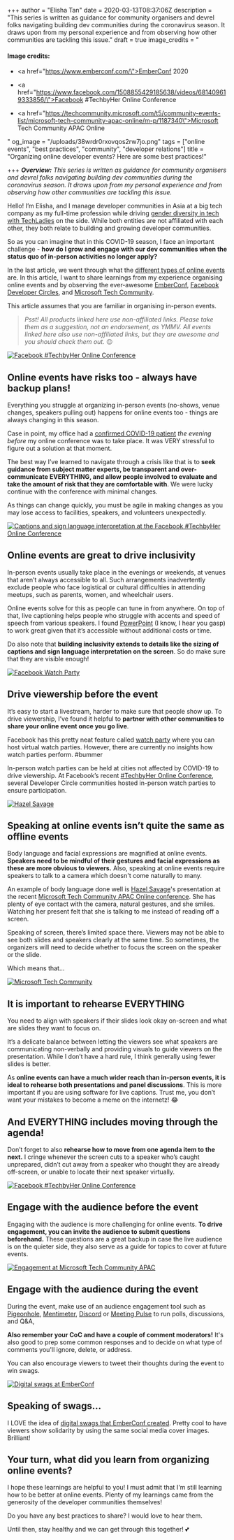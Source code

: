 +++
author = "Elisha Tan"
date = 2020-03-13T08:37:06Z
description = "This series is written as guidance for community organisers and devrel folks navigating building dev communities during the coronavirus season. It draws upon from my personal experience and from observing how other communities are tackling this issue."
draft = true
image_credits = "<h4>Image credits:</h4><ul><li><p><a href=\"https://www.emberconf.com/\">EmberConf 2020</a></p></li><li><p><a href=\"https://www.facebook.com/1508855429185638/videos/681409619333856/\">Facebook #TechbyHer Online Conference</a></p></li><li><p><a href=\"https://techcommunity.microsoft.com/t5/community-events-list/microsoft-tech-community-apac-online/m-p/1187340\">Microsoft Tech Community APAC Online</a></p></li></ul>"
og_image = "/uploads/38wrdr0rxovqos2rw7jo.png"
tags = ["online events", "best practices", "community", "developer relations"]
title = "Organizing online developer events? Here are some best practices!"

+++
**_Overview:_** _This series is written as guidance for community organisers and devrel folks navigating building dev communities during the coronavirus season. It draws upon from my personal experience and from observing how other communities are tackling this issue._

Hello! I’m Elisha, and I manage developer communities in Asia at a big tech company as my full-time profession while driving [gender diversity in tech with TechLadies](http://www.techladies.co/) on the side. While both entities are not affiliated with each other, they both relate to building and growing developer communities.

So as you can imagine that in this COVID-19 season, I face an important challenge - **how do I grow and engage with our dev communities when the status quo of in-person activities no longer apply?**

In the last article, we went through what the [different types of online events](https://dev.to/elishatan/moving-your-developer-events-online-here-are-some-ideas-to-get-started-1iie) are. In this article, I want to share learnings from my experience organising online events and by observing the ever-awesome [EmberConf](http://emberconf.com/), [Facebook Developer Circles](https://www.facebook.com/DeveloperCircles), and [Microsoft Tech Community](https://techcommunity.microsoft.com/).

This article assumes that you are familiar in organising in-person events.

> _Psst! All products linked here use non-affiliated links. Please take them as a suggestion, not an endorsement, as YMMV. All events linked here also use non-affiliated links, but they are awesome and you should check them out._ 😉

[![Facebook #TechbyHer Online Conference](https://res.cloudinary.com/practicaldev/image/fetch/s--wSYZRvfa--/c_limit%2Cf_auto%2Cfl_progressive%2Cq_auto%2Cw_880/https://dev-to-uploads.s3.amazonaws.com/i/4gmfx10f7cvassbpr4tp.jpg)](https://res.cloudinary.com/practicaldev/image/fetch/s--wSYZRvfa--/c_limit%2Cf_auto%2Cfl_progressive%2Cq_auto%2Cw_880/https://dev-to-uploads.s3.amazonaws.com/i/4gmfx10f7cvassbpr4tp.jpg)

## Online events have risks too - always have backup plans!

Everything you struggle at organizing in-person events (no-shows, venue changes, speakers pulling out) happens for online events too - things are always changing in this season.

Case in point, my office had a [confirmed COVID-19 patient](https://www.channelnewsasia.com/news/world/coronavirus-covid19-facebook-shut-london-offices-12511600) _the evening before_ my online conference was to take place. It was VERY stressful to figure out a solution at that moment.

The best way I’ve learned to navigate through a crisis like that is to **seek guidance from subject matter experts, be transparent and over-communicate EVERYTHING, and allow people involved to evaluate and take the amount of risk that they are comfortable with**. We were lucky continue with the conference with minimal changes.

As things can change quickly, you must be agile in making changes as you may lose access to facilities, speakers, and volunteers unexpectedly.

[![Captions and sign language interpretation at the Facebook #TechbyHer Online Conference](https://res.cloudinary.com/practicaldev/image/fetch/s--2IUW2h2g--/c_limit%2Cf_auto%2Cfl_progressive%2Cq_auto%2Cw_880/https://dev-to-uploads.s3.amazonaws.com/i/jl1fat1588zebn0k2461.png)](https://res.cloudinary.com/practicaldev/image/fetch/s--2IUW2h2g--/c_limit%2Cf_auto%2Cfl_progressive%2Cq_auto%2Cw_880/https://dev-to-uploads.s3.amazonaws.com/i/jl1fat1588zebn0k2461.png)

## Online events are great to drive inclusivity

In-person events usually take place in the evenings or weekends, at venues that aren’t always accessible to all. Such arrangements inadvertently exclude people who face logistical or cultural difficulties in attending meetups, such as parents, women, and wheelchair users.

Online events solve for this as people can tune in from anywhere. On top of that, live captioning helps people who struggle with accents and speed of speech from various speakers. I found [PowerPoint](https://support.office.com/en-us/article/present-with-real-time-automatic-captions-or-subtitles-in-powerpoint-68d20e49-aec3-456a-939d-34a79e8ddd5f) (I know, I hear you gasp) to work great given that it’s accessible without additional costs or time.

Do also note that **building inclusivity extends to details like the sizing of captions and sign language interpretation on the screen**. So do make sure that they are visible enough!

[![Facebook Watch Party](https://res.cloudinary.com/practicaldev/image/fetch/s--lBK_DNLk--/c_limit%2Cf_auto%2Cfl_progressive%2Cq_auto%2Cw_880/https://dev-to-uploads.s3.amazonaws.com/i/17o2htn0bay6p9ee7ixa.png)](https://res.cloudinary.com/practicaldev/image/fetch/s--lBK_DNLk--/c_limit%2Cf_auto%2Cfl_progressive%2Cq_auto%2Cw_880/https://dev-to-uploads.s3.amazonaws.com/i/17o2htn0bay6p9ee7ixa.png)

## Drive viewership before the event

It’s easy to start a livestream, harder to make sure that people show up. To drive viewership, I’ve found it helpful to **partner with other communities to share your online event once you go live**.

Facebook has this pretty neat feature called [watch party](https://www.facebook.com/help/1681245065258554?helpref=about_content) where you can host virtual watch parties. However, there are currently no insights how watch parties perform. #bummer

In-person watch parties can be held at cities not affected by COVID-19 to drive viewership. At Facebook’s recent [#TechbyHer Online Conference](https://www.facebook.com/events/615962839241241/), several Developer Circle communities hosted in-person watch parties to ensure participation.

[![Hazel Savage](https://res.cloudinary.com/practicaldev/image/fetch/s--HnLZ9IKm--/c_limit%2Cf_auto%2Cfl_progressive%2Cq_auto%2Cw_880/https://dev-to-uploads.s3.amazonaws.com/i/cedcwqxjx0ing5jw50l6.png)](https://res.cloudinary.com/practicaldev/image/fetch/s--HnLZ9IKm--/c_limit%2Cf_auto%2Cfl_progressive%2Cq_auto%2Cw_880/https://dev-to-uploads.s3.amazonaws.com/i/cedcwqxjx0ing5jw50l6.png)

## Speaking at online events isn’t quite the same as offline events

Body language and facial expressions are magnified at online events. **Speakers need to be mindful of their gestures and facial expressions as these are more obvious to viewers.** Also, speaking at online events require speakers to talk to a camera which doesn't come naturally to many.

An example of body language done well is [Hazel Savage](https://sg.linkedin.com/in/hazelrebeccasavage)'s presentation at the recent [Microsoft Tech Community APAC Online conference](https://techcommunity.microsoft.com/t5/community-events-list/microsoft-tech-community-apac-online/m-p/1187340). She has plenty of eye contact with the camera, natural gestures, and she smiles. Watching her present felt that she is talking to me instead of reading off a screen.

Speaking of screen, there’s limited space there. Viewers may not be able to see both slides and speakers clearly at the same time. So sometimes, the organizers will need to decide whether to focus the screen on the speaker or the slide.

Which means that...

[![Microsoft Tech Community](https://res.cloudinary.com/practicaldev/image/fetch/s--caSRrZBf--/c_limit%2Cf_auto%2Cfl_progressive%2Cq_auto%2Cw_880/https://dev-to-uploads.s3.amazonaws.com/i/nzrqlr5uzoh62cg5jo60.png)](https://res.cloudinary.com/practicaldev/image/fetch/s--caSRrZBf--/c_limit%2Cf_auto%2Cfl_progressive%2Cq_auto%2Cw_880/https://dev-to-uploads.s3.amazonaws.com/i/nzrqlr5uzoh62cg5jo60.png)

## It is important to rehearse EVERYTHING

You need to align with speakers if their slides look okay on-screen and what are slides they want to focus on.

It’s a delicate balance between letting the viewers see what speakers are communicating non-verbally and providing visuals to guide viewers on the presentation. While I don’t have a hard rule, I think generally using fewer slides is better.

As **online events can have a much wider reach than in-person events, it is ideal to rehearse both presentations and panel discussions**. This is more important if you are using software for live captions. Trust me, you don’t want your mistakes to become a meme on the internetz! 😂

## And EVERYTHING includes moving through the agenda!

Don’t forget to also **rehearse how to move from one agenda item to the next.** I cringe whenever the screen cuts to a speaker who’s caught unprepared, didn’t cut away from a speaker who thought they are already off-screen, or unable to locate their next speaker virtually.

[![Facebook #TechbyHer Online Conference](https://res.cloudinary.com/practicaldev/image/fetch/s--5qEr5AKA--/c_limit%2Cf_auto%2Cfl_progressive%2Cq_auto%2Cw_880/https://dev-to-uploads.s3.amazonaws.com/i/78cika37a5m2xh68igm4.png)](https://res.cloudinary.com/practicaldev/image/fetch/s--5qEr5AKA--/c_limit%2Cf_auto%2Cfl_progressive%2Cq_auto%2Cw_880/https://dev-to-uploads.s3.amazonaws.com/i/78cika37a5m2xh68igm4.png)

## Engage with the audience before the event

Engaging with the audience is more challenging for online events. **To drive engagement, you can invite the audience to submit questions beforehand.** These questions are a great backup in case the live audience is on the quieter side, they also serve as a guide for topics to cover at future events.

[![Engagement at Microsoft Tech Community APAC](https://res.cloudinary.com/practicaldev/image/fetch/s---B-2PYWr--/c_limit%2Cf_auto%2Cfl_progressive%2Cq_auto%2Cw_880/https://dev-to-uploads.s3.amazonaws.com/i/v0l9lj9mx2o8gyqdfdbu.png)](https://res.cloudinary.com/practicaldev/image/fetch/s---B-2PYWr--/c_limit%2Cf_auto%2Cfl_progressive%2Cq_auto%2Cw_880/https://dev-to-uploads.s3.amazonaws.com/i/v0l9lj9mx2o8gyqdfdbu.png)

## Engage with the audience during the event

During the event, make use of an audience engagement tool such as [Pigeonhole](https://pigeonholelive.com/), [Mentimeter](https://www.mentimeter.com/), [Discord](https://discordapp.com/) or [Meeting Pulse](https://meet.ps/) to run polls, discussions, and Q&A,

**Also remember your CoC and have a couple of comment moderators!** It's also good to prep some common responses and to decide on what type of comments you'll ignore, delete, or address.

You can also encourage viewers to tweet their thoughts during the event to win swags.

[![Digital swags at EmberConf](https://res.cloudinary.com/practicaldev/image/fetch/s--H-MbQymn--/c_limit%2Cf_auto%2Cfl_progressive%2Cq_auto%2Cw_880/https://dev-to-uploads.s3.amazonaws.com/i/hybhmr84mlftxsokeske.png)](https://res.cloudinary.com/practicaldev/image/fetch/s--H-MbQymn--/c_limit%2Cf_auto%2Cfl_progressive%2Cq_auto%2Cw_880/https://dev-to-uploads.s3.amazonaws.com/i/hybhmr84mlftxsokeske.png)

## Speaking of swags...

I LOVE the idea of [digital swags that EmberConf created](https://emberconf.com/#/streamer-swag). Pretty cool to have viewers show solidarity by using the same social media cover images. Brilliant!

## Your turn, what did you learn from organizing online events?

I hope these learnings are helpful to you! I must admit that I'm still learning how to be better at online events. Plenty of my learnings came from the generosity of the developer communities themselves!

Do you have any best practices to share? I would love to hear them.

Until then, stay healthy and we can get through this together! 💕